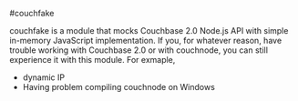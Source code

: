 #couchfake

couchfake is a module that mocks Couchbase 2.0 Node.js API with simple in-memory JavaScript implementation. If you, for whatever reason, have trouble working with Couchbase 2.0 or with couchnode, you can still experience it with this module. For exmaple, 

* dynamic IP
* Having problem compiling couchnode on Windows
